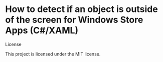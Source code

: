 How to detect if an object is outside of the screen for Windows Store Apps (C#/XAML)
=========================



License

This project is licensed under the MIT license.
